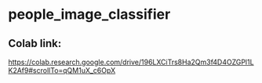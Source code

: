 # people_image_classifier

## Colab link:
https://colab.research.google.com/drive/196LXCiTrs8Ha2Qm3f4D4OZGPl1LK2Af9#scrollTo=qQM1uX_c6OpX
